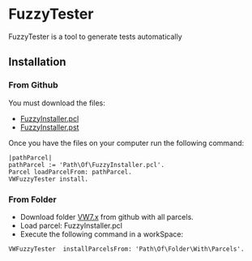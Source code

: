 ﻿# FuzzyTester


FuzzyTester is a tool to generate tests automatically


## Installation

### From Github

You must download the files:

* [FuzzyInstaller.pcl](https://raw.githubusercontent.com/OBJECTSEMANTICS/SmallSuiteGenerator/master/VW7.x/FuzzyInstaller.pcl)
* [FuzzyInstaller.pst](https://raw.githubusercontent.com/OBJECTSEMANTICS/SmallSuiteGenerator/master/VW7.x/FuzzyInstaller.pst)


Once you have the files on your computer run the following command:


```Smalltalk
|pathParcel|
pathParcel := 'Path\Of\FuzzyInstaller.pcl'.
Parcel loadParcelFrom: pathParcel.
VWFuzzyTester install.
```

### From Folder

- Download folder [VW7.x](https://github.com/OBJECTSEMANTICS/SmallSuiteGenerator/tree/master/VW7.x) from github with all parcels.
- Load parcel: FuzzyInstaller.pcl
- Execute the following command in a workSpace:

```
VWFuzzyTester  installParcelsFrom: 'Path\Of\Folder\With\Parcels'.
```
